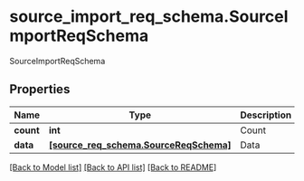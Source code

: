 # source_import_req_schema.SourceImportReqSchema

SourceImportReqSchema
## Properties
Name | Type | Description | Notes
------------ | ------------- | ------------- | -------------
**count** | **int** | Count | 
**data** | [**[source_req_schema.SourceReqSchema]**](SourceReqSchema.md) | Data | 

[[Back to Model list]](../README.md#documentation-for-models) [[Back to API list]](../README.md#documentation-for-api-endpoints) [[Back to README]](../README.md)


